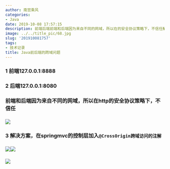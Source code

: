 ```yaml
---
author: 南宫乘风
categories:
- Java
date: 2019-10-08 17:57:15
description: 前端后端前端和后端因为来自不同的网域，所以在的安全协议策略下，不信任解决方案，在的控制层加入跨域访问的注解。。。。。。。
image: ../../title_pic/68.jpg
slug: '201910081757'
tags:
- 技术记录
title: Java前后端的跨域问题
---
```


<!--more-->

### **1 前端127.0.0.1:8888**

### **2 后端127.0.0.1:8080**

### **前端和后端因为来自不同的网域，所以在http的安全协议策略下，不信任**

### **![](../../image/20191008175356195.png)**

### **3 解决方案，在springmvc的控制层加入`@CrossOrigin跨域访问的注解`**

### **![](../../image/20191008175549870.png)![](../../image/20191008175422648.png)**

### **![](../../image/20191008175637625.png)**